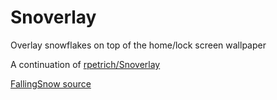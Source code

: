 # Snoverlay
Overlay snowflakes on top of the home/lock screen wallpaper

 A continuation of [rpetrich/Snoverlay](https://github.com/rpetrich/Snoverlay)
 
[FallingSnow source](https://github.com/chrismaddern/FallingSnow/tree/master)
